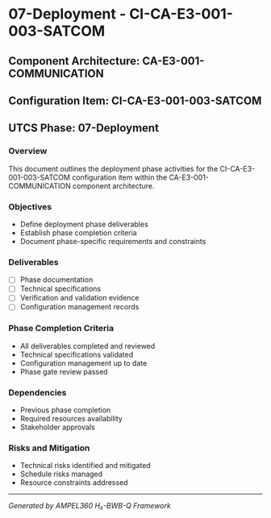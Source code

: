 # 07-Deployment - CI-CA-E3-001-003-SATCOM

## Component Architecture: CA-E3-001-COMMUNICATION
## Configuration Item: CI-CA-E3-001-003-SATCOM
## UTCS Phase: 07-Deployment

### Overview
This document outlines the deployment phase activities for the CI-CA-E3-001-003-SATCOM configuration item within the CA-E3-001-COMMUNICATION component architecture.

### Objectives
- Define deployment phase deliverables
- Establish phase completion criteria
- Document phase-specific requirements and constraints

### Deliverables
- [ ] Phase documentation
- [ ] Technical specifications
- [ ] Verification and validation evidence
- [ ] Configuration management records

### Phase Completion Criteria
- All deliverables completed and reviewed
- Technical specifications validated
- Configuration management up to date
- Phase gate review passed

### Dependencies
- Previous phase completion
- Required resources availability
- Stakeholder approvals

### Risks and Mitigation
- Technical risks identified and mitigated
- Schedule risks managed
- Resource constraints addressed

---
*Generated by AMPEL360 H₂-BWB-Q Framework*
